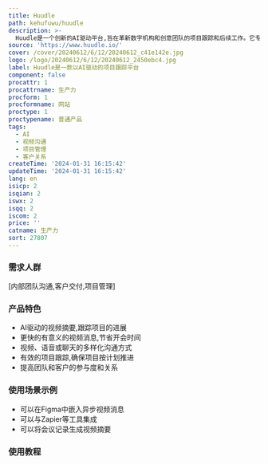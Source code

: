 ```yaml
---
title: Huudle
path: kehufuwu/huudle
description: >-
  Huudle是一个创新的AI驱动平台,旨在革新数字机构和创意团队的项目跟踪和后续工作。它专门通过精简的AI驱动的视频消息和反馈系统来转变内部团队动态和客户关系。使用Huudle,团队可以在一个集中的、直观的界面内有效地分享更新、接收精确的反馈,并协作决定下一步行动。该平台的AI功能提供会议和进展的快速、易消化的摘要,使用户能够保持一致并专注,而不会受到传统的沟通瓶颈的阻碍。Huudle不仅提高了项目管理的效率,还加强了团队及其客户之间的协作和信任纽带。
source: 'https://www.huudle.io/'
cover: /cover/20240612/6/12/20240612_c41e142e.jpg
logo: /logo/20240612/6/12/20240612_2450ebc4.jpg
label: Huudle是一款以AI驱动的项目跟踪平台
component: false
procattr: 1
procattrname: 生产力
procform: 1
procformname: 网站
proctype: 1
proctypename: 普通产品
tags:
  - AI
  - 视频沟通
  - 项目管理
  - 客户关系
createTime: '2024-01-31 16:15:42'
updateTime: '2024-01-31 16:15:42'
lang: en
isicp: 2
isqian: 2
iswx: 2
isqq: 2
iscom: 2
price: ''
catname: 生产力
sort: 27807
---
```




### 需求人群
[内部团队沟通,客户交付,项目管理]

### 产品特色
- AI驱动的视频摘要,跟踪项目的进展
- 更快的有意义的视频消息,节省开会时间
- 视频、语音或聊天的多样化沟通方式
- 有效的项目跟踪,确保项目按计划推进
- 提高团队和客户的参与度和关系

### 使用场景示例
- 可以在Figma中嵌入异步视频消息
- 可以与Zapier等工具集成
- 可以将会议记录生成视频摘要

### 使用教程


  
